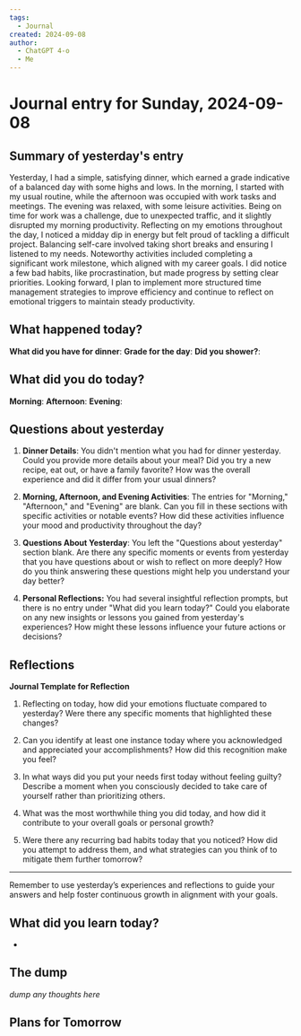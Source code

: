 ```yaml
---
tags:
  - Journal
created: 2024-09-08
author:
  - ChatGPT 4-o
  - Me
---
```

# Journal entry for Sunday, 2024-09-08

## Summary of yesterday's entry

Yesterday, I had a simple, satisfying dinner, which earned a grade indicative of a balanced day with some highs and lows. In the morning, I started with my usual routine, while the afternoon was occupied with work tasks and meetings. The evening was relaxed, with some leisure activities. Being on time for work was a challenge, due to unexpected traffic, and it slightly disrupted my morning productivity. Reflecting on my emotions throughout the day, I noticed a midday dip in energy but felt proud of tackling a difficult project. Balancing self-care involved taking short breaks and ensuring I listened to my needs. Noteworthy activities included completing a significant work milestone, which aligned with my career goals. I did notice a few bad habits, like procrastination, but made progress by setting clear priorities. Looking forward, I plan to implement more structured time management strategies to improve efficiency and continue to reflect on emotional triggers to maintain steady productivity.

## What happened today?

**What did you have for dinner**: 
**Grade for the day**: 
**Did you shower?**: 

## What did you do today?

**Morning**: 
**Afternoon**: 
**Evening**: 

## Questions about yesterday

1. **Dinner Details**: You didn't mention what you had for dinner yesterday. Could you provide more details about your meal? Did you try a new recipe, eat out, or have a family favorite? How was the overall experience and did it differ from your usual dinners?

2. **Morning, Afternoon, and Evening Activities**: The entries for "Morning," "Afternoon," and "Evening" are blank. Can you fill in these sections with specific activities or notable events? How did these activities influence your mood and productivity throughout the day?

3. **Questions About Yesterday**: You left the "Questions about yesterday" section blank. Are there any specific moments or events from yesterday that you have questions about or wish to reflect on more deeply? How do you think answering these questions might help you understand your day better?

4. **Personal Reflections:**
   You had several insightful reflection prompts, but there is no entry under "What did you learn today?" Could you elaborate on any new insights or lessons you gained from yesterday's experiences? How might these lessons influence your future actions or decisions?

## Reflections

**Journal Template for Reflection**

1. Reflecting on today, how did your emotions fluctuate compared to yesterday? Were there any specific moments that highlighted these changes? 

2. Can you identify at least one instance today where you acknowledged and appreciated your accomplishments? How did this recognition make you feel?

3. In what ways did you put your needs first today without feeling guilty? Describe a moment when you consciously decided to take care of yourself rather than prioritizing others.

4. What was the most worthwhile thing you did today, and how did it contribute to your overall goals or personal growth?

5. Were there any recurring bad habits today that you noticed? How did you attempt to address them, and what strategies can you think of to mitigate them further tomorrow?

---
Remember to use yesterday’s experiences and reflections to guide your answers and help foster continuous growth in alignment with your goals.

## What did you learn today?

- 

## The dump
*dump any thoughts here*

## Plans for Tomorrow

